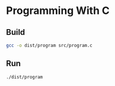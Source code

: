 # Programming With C

## Build

```bash
gcc -o dist/program src/program.c
```

## Run

```bash
./dist/program
```
